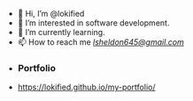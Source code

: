 - 👋 Hi, I’m @lokified
- 👀 I’m interested in software development.
- 🌱 I’m currently learning.
- 📫 How to reach me *lsheldon645@gmail.com*
- ### Portfolio
- https://lokified.github.io/my-portfolio/

<!---
lokified/lokified is a ✨ special ✨ repository because its `README.md` (this file) appears on your GitHub profile.
You can click the Preview link to take a look at your changes.
--->
